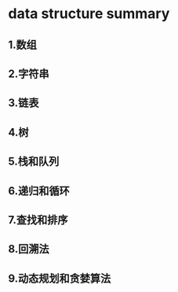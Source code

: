 # data structure summary

## 1.数组

## 2.字符串

## 3.链表

## 4.树

## 5.栈和队列

## 6.递归和循环

## 7.查找和排序

## 8.回溯法

## 9.动态规划和贪婪算法
